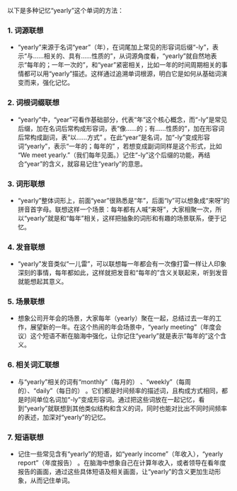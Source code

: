 以下是多种记忆“yearly”这个单词的方法：
### 1. 词源联想
 - “yearly”来源于名词“year”（年），在词尾加上常见的形容词后缀“-ly”，表示“与……相关的、具有……性质的”，从词源角度看，“yearly”就自然地表示“每年的；一年一次的”，和“year”紧密相关，比如一年的时间周期相关的事情都可以用“yearly”描述。这样通过追溯单词根源，明白它是如何从基础词演变而来，强化记忆。
### 2. 词根词缀联想
 - “yearly”中，“year”可看作基础部分，代表“年”这个核心概念，而“-ly”是常见后缀，加在名词后常构成形容词，表“像……的；有……性质的”，加在形容词后常构成副词，表“以……方式” 。在此“year”是名词，加“-ly”变成形容词“yearly”，表示“一年的；每年的” ，若想变成副词同样是这个形式，比如 “We meet yearly.”（我们每年见面。）记住“-ly”这个后缀的功能，再结合“year”的含义，就容易记住“yearly”的意思。
### 3. 词形联想
 - “yearly”整体词形上，前面“year”很熟悉是“年”，后面“ly”可以想象成“来呀”的拼音首字母。联想这样一个场景：每年都有人喊“来呀”，大家相聚一次，所以“yearly”就是和“每年”相关，这样把抽象的词形和有趣的场景联系，便于记忆。
### 4. 发音联想
 - “yearly”发音类似“一儿雷”，可以联想每一年都会有一次像打雷一样让人印象深刻的事情，每年都如此，这样就把发音和“每年的”含义关联起来，听到发音就能想起其意义。
### 5. 场景联想
 - 想象公司开年会的场景，大家每年（yearly）聚在一起，总结过去一年的工作，展望新的一年。在这个热闹的年会场景中，“yearly meeting”（年度会议）这个短语不断在脑海中强化，让你记住“yearly”就是表示“每年的”这个含义。
### 6. 相关词汇联想
 - 与“yearly”相关的词有“monthly”（每月的） 、“weekly”（每周的）、“daily”（每日的） 。它们都是时间频率的描述词，且构成方式相同，都是时间单位名词加“-ly”变成形容词。通过把这些词放在一起记忆，看到“yearly”就联想到其他类似结构和含义的词，同时也能对比出不同时间频率的表述，加深对“yearly”的记忆。
### 7. 短语联想
 - 记住一些常见含有“yearly”的短语，如“yearly income”（年收入），“yearly report”（年度报告） 。在脑海中想象自己在计算年收入，或者领导在看年度报告的画面，通过这些具体短语及相关画面，让“yearly”的含义更加生动形象，从而记住单词。 